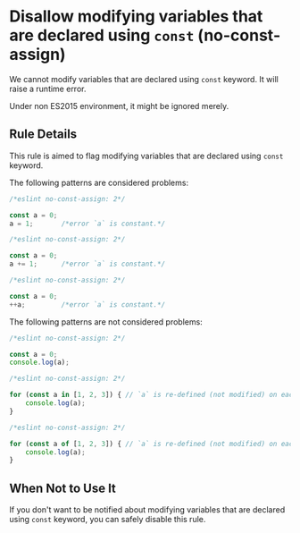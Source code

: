 # Disallow modifying variables that are declared using `const` (no-const-assign)

We cannot modify variables that are declared using `const` keyword.
It will raise a runtime error.

Under non ES2015 environment, it might be ignored merely.

## Rule Details

This rule is aimed to flag modifying variables that are declared using `const` keyword.

The following patterns are considered problems:

```js
/*eslint no-const-assign: 2*/

const a = 0;
a = 1;       /*error `a` is constant.*/
```

```js
/*eslint no-const-assign: 2*/

const a = 0;
a += 1;      /*error `a` is constant.*/
```

```js
/*eslint no-const-assign: 2*/

const a = 0;
++a;         /*error `a` is constant.*/
```

The following patterns are not considered problems:

```js
/*eslint no-const-assign: 2*/

const a = 0;
console.log(a);
```

```js
/*eslint no-const-assign: 2*/

for (const a in [1, 2, 3]) { // `a` is re-defined (not modified) on each loop step.
    console.log(a);
}
```

```js
/*eslint no-const-assign: 2*/

for (const a of [1, 2, 3]) { // `a` is re-defined (not modified) on each loop step.
    console.log(a);
}
```

## When Not to Use It

If you don't want to be notified about modifying variables that are declared using `const` keyword, you can safely disable this rule.
